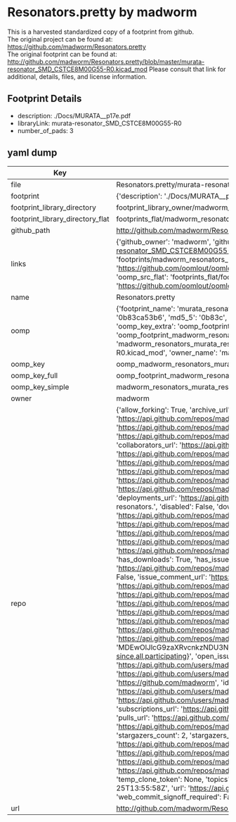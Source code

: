 # Resonators.pretty by madworm  
This is a harvested standardized copy of a footprint from github.  
The original project can be found at:  
https://github.com/madworm/Resonators.pretty  
The original footprint can be found at:
http://github.com/madworm/Resonators.pretty/blob/master/murata-resonator_SMD_CSTCE8M00G55-R0.kicad_mod
Please consult that link for additional, details, files, and license information.  
## Footprint Details
* description: ./Docs/MURATA__p17e.pdf  
* libraryLink: murata-resonator_SMD_CSTCE8M00G55-R0  
* number_of_pads: 3  
## yaml dump  
| Key | Value |  
| --- | --- |  
| file | Resonators.pretty/murata-resonator_SMD_CSTCE8M00G55-R0.kicad_mod |  
| footprint | {'description': './Docs/MURATA__p17e.pdf', 'libraryLink': 'murata-resonator_SMD_CSTCE8M00G55-R0', 'number_of_pads': 3} |  
| footprint_library_directory | footprint_library_owner/madworm_Resonators.pretty |  
| footprint_library_directory_flat | footprints_flat/madworm_resonators_murata_resonator_smd_cstce8m00g55_r0/working |  
| github_path | http://github.com/madworm/Resonators.pretty/blob/master/murata-resonator_SMD_CSTCE8M00G55-R0.kicad_mod |  
| links | {'github_owner': 'madworm', 'github_repo_name': 'Resonators.pretty', 'github_src': 'http://github.com/madworm/Resonators.pretty/blob/master/murata-resonator_SMD_CSTCE8M00G55-R0.kicad_mod', 'github_src_repo': 'https://github.com/madworm/Resonators.pretty', 'oomp_bot': 'footprints/madworm_resonators_murata_resonator_smd_cstce8m00g55_r0/working', 'oomp_bot_github': 'https://github.com/oomlout/oomlout_oomp_footprint_bot/tree/main/footprints/madworm_resonators_murata_resonator_smd_cstce8m00g55_r0/working', 'oomp_src_flat': 'footprints_flat/footprints_flat/madworm_resonators_murata_resonator_smd_cstce8m00g55_r0/working', 'oomp_src_flat_github': 'https://github.com/oomlout/oomlout_oomp_footprint_src/tree/main/footprints_flat/madworm_resonators_murata_resonator_smd_cstce8m00g55_r0/working'} |  
| name | Resonators.pretty |  
| oomp | {'footprint_name': 'murata_resonator_smd_cstce8m00g55_r0', 'library_name': 'resonators', 'md5': '0b83ca53b68e9edc5ae1df1504b9acf9', 'md5_10': '0b83ca53b6', 'md5_5': '0b83c', 'md5_6': '0b83ca', 'oomp_key': 'oomp_madworm_resonators_murata_resonator_smd_cstce8m00g55_r0', 'oomp_key_extra': 'oomp_footprint_madworm_resonators_murata_resonator_smd_cstce8m00g55_r0', 'oomp_key_full': 'oomp_footprint_madworm_resonators_murata_resonator_smd_cstce8m00g55_r0_0b83ca', 'oomp_key_simple': 'madworm_resonators_murata_resonator_smd_cstce8m00g55_r0', 'original_filename': 'Resonators.pretty/murata-resonator_SMD_CSTCE8M00G55-R0.kicad_mod', 'owner_name': 'madworm'} |  
| oomp_key | oomp_madworm_resonators_murata_resonator_smd_cstce8m00g55_r0 |  
| oomp_key_full | oomp_footprint_madworm_resonators_murata_resonator_smd_cstce8m00g55_r0 |  
| oomp_key_simple | madworm_resonators_murata_resonator_smd_cstce8m00g55_r0 |  
| owner | madworm |  
| repo | {'allow_forking': True, 'archive_url': 'https://api.github.com/repos/madworm/Resonators.pretty/{archive_format}{/ref}', 'archived': False, 'assignees_url': 'https://api.github.com/repos/madworm/Resonators.pretty/assignees{/user}', 'blobs_url': 'https://api.github.com/repos/madworm/Resonators.pretty/git/blobs{/sha}', 'branches_url': 'https://api.github.com/repos/madworm/Resonators.pretty/branches{/branch}', 'clone_url': 'https://github.com/madworm/Resonators.pretty.git', 'collaborators_url': 'https://api.github.com/repos/madworm/Resonators.pretty/collaborators{/collaborator}', 'comments_url': 'https://api.github.com/repos/madworm/Resonators.pretty/comments{/number}', 'commits_url': 'https://api.github.com/repos/madworm/Resonators.pretty/commits{/sha}', 'compare_url': 'https://api.github.com/repos/madworm/Resonators.pretty/compare/{base}...{head}', 'contents_url': 'https://api.github.com/repos/madworm/Resonators.pretty/contents/{+path}', 'contributors_url': 'https://api.github.com/repos/madworm/Resonators.pretty/contributors', 'created_at': '2015-04-25T16:48:45Z', 'default_branch': 'master', 'deployments_url': 'https://api.github.com/repos/madworm/Resonators.pretty/deployments', 'description': 'LAYOUT FILES: KiCad footprints for various resonators.', 'disabled': False, 'downloads_url': 'https://api.github.com/repos/madworm/Resonators.pretty/downloads', 'events_url': 'https://api.github.com/repos/madworm/Resonators.pretty/events', 'fork': False, 'forks': 0, 'forks_count': 0, 'forks_url': 'https://api.github.com/repos/madworm/Resonators.pretty/forks', 'full_name': 'madworm/Resonators.pretty', 'git_commits_url': 'https://api.github.com/repos/madworm/Resonators.pretty/git/commits{/sha}', 'git_refs_url': 'https://api.github.com/repos/madworm/Resonators.pretty/git/refs{/sha}', 'git_tags_url': 'https://api.github.com/repos/madworm/Resonators.pretty/git/tags{/sha}', 'git_url': 'git://github.com/madworm/Resonators.pretty.git', 'has_discussions': False, 'has_downloads': True, 'has_issues': True, 'has_pages': False, 'has_projects': True, 'has_wiki': True, 'homepage': None, 'hooks_url': 'https://api.github.com/repos/madworm/Resonators.pretty/hooks', 'html_url': 'https://github.com/madworm/Resonators.pretty', 'id': 34576852, 'is_template': False, 'issue_comment_url': 'https://api.github.com/repos/madworm/Resonators.pretty/issues/comments{/number}', 'issue_events_url': 'https://api.github.com/repos/madworm/Resonators.pretty/issues/events{/number}', 'issues_url': 'https://api.github.com/repos/madworm/Resonators.pretty/issues{/number}', 'keys_url': 'https://api.github.com/repos/madworm/Resonators.pretty/keys{/key_id}', 'labels_url': 'https://api.github.com/repos/madworm/Resonators.pretty/labels{/name}', 'language': 'Shell', 'languages_url': 'https://api.github.com/repos/madworm/Resonators.pretty/languages', 'license': None, 'merges_url': 'https://api.github.com/repos/madworm/Resonators.pretty/merges', 'milestones_url': 'https://api.github.com/repos/madworm/Resonators.pretty/milestones{/number}', 'mirror_url': None, 'name': 'Resonators.pretty', 'network_count': 0, 'node_id': 'MDEwOlJlcG9zaXRvcnkzNDU3Njg1Mg==', 'notifications_url': 'https://api.github.com/repos/madworm/Resonators.pretty/notifications{?since,all,participating}', 'open_issues': 0, 'open_issues_count': 0, 'owner': {'avatar_url': 'https://avatars.githubusercontent.com/u/343894?v=4', 'events_url': 'https://api.github.com/users/madworm/events{/privacy}', 'followers_url': 'https://api.github.com/users/madworm/followers', 'following_url': 'https://api.github.com/users/madworm/following{/other_user}', 'gists_url': 'https://api.github.com/users/madworm/gists{/gist_id}', 'gravatar_id': '', 'html_url': 'https://github.com/madworm', 'id': 343894, 'login': 'madworm', 'node_id': 'MDQ6VXNlcjM0Mzg5NA==', 'organizations_url': 'https://api.github.com/users/madworm/orgs', 'received_events_url': 'https://api.github.com/users/madworm/received_events', 'repos_url': 'https://api.github.com/users/madworm/repos', 'site_admin': False, 'starred_url': 'https://api.github.com/users/madworm/starred{/owner}{/repo}', 'subscriptions_url': 'https://api.github.com/users/madworm/subscriptions', 'type': 'User', 'url': 'https://api.github.com/users/madworm'}, 'private': False, 'pulls_url': 'https://api.github.com/repos/madworm/Resonators.pretty/pulls{/number}', 'pushed_at': '2015-04-27T08:05:02Z', 'releases_url': 'https://api.github.com/repos/madworm/Resonators.pretty/releases{/id}', 'size': 800, 'ssh_url': 'git@github.com:madworm/Resonators.pretty.git', 'stargazers_count': 2, 'stargazers_url': 'https://api.github.com/repos/madworm/Resonators.pretty/stargazers', 'statuses_url': 'https://api.github.com/repos/madworm/Resonators.pretty/statuses/{sha}', 'subscribers_count': 2, 'subscribers_url': 'https://api.github.com/repos/madworm/Resonators.pretty/subscribers', 'subscription_url': 'https://api.github.com/repos/madworm/Resonators.pretty/subscription', 'svn_url': 'https://github.com/madworm/Resonators.pretty', 'tags_url': 'https://api.github.com/repos/madworm/Resonators.pretty/tags', 'teams_url': 'https://api.github.com/repos/madworm/Resonators.pretty/teams', 'temp_clone_token': None, 'topics': [], 'trees_url': 'https://api.github.com/repos/madworm/Resonators.pretty/git/trees{/sha}', 'updated_at': '2023-07-25T13:55:58Z', 'url': 'https://api.github.com/repos/madworm/Resonators.pretty', 'visibility': 'public', 'watchers': 2, 'watchers_count': 2, 'web_commit_signoff_required': False} |  
| url | http://github.com/madworm/Resonators.pretty |  

